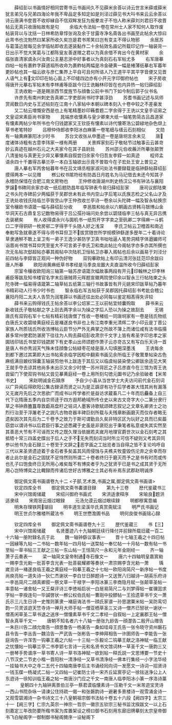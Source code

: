 <!-- { "loadSidebar": true } -->
　　薛绍彭以书画情好相同尝寄书云书画间久不见薛米余荅以诗云世言米薛或薛米犹言弟兄与兄弟四海论年我不卑品定多知定如是刘泾过薛见书大呌书来云云余荅以诗云唐满书奁晋不收却縁自不信双眸发狂为报豢龙子不怕人称米薛刘刘君旧不收晋帖云无真只收唐帖故有是句
　　余临大令法帖一卷在常州士人家不知何人取作废帖装背以与沈括一日林希防章惇张询及余于甘露寺净名斋各出书画至此帖余大惊曰此芾书也沈勃然曰某家所收久矣岂是君书芾笑曰岂有变主不得认物邪
　　余居苏与葛藻近居每见余学临帖即收去遂装黏作二十余帖效名画记所载印记作一轴装背一日出示不觉大笑葛与江都陈叟友善遂赠之君以为真余借不肯出今在黄材家
　　余临张直清家虞永兴汝南公主墓志浙中好事者以为真刻石右军帖尤多
　　右军唐摹四帖一帖有裹鲊字薛道祖所收命为裹鲊帖两幅是冷金硬黄一幅是楮薄纸摹右军暮年更妙帖也其一幅云欲与彦仁集界上平自可且何所谘人乃王道平平其平字音便又见晋人语气上有文印印在帖心面上不印缝四边亦有小开元字印御府帖也
　　宋子房收得唐开元摹右军帖末有李林甫等臣跋今归王诜翰林印皆在也内异热一帖归薛绍彭
　　王诜收勅一道是赐浙西节度旌节与顔鲁公前中书门下如今制后郭子仪书名
　　许彦先有南州刺史告真卿二字吏部尚书时字甚淳劲
　　苏耆书画记述与凤师赏阅数日内史与王述帖刻在江南十八家帖中本朝以碑本刻入十卷中较之不差豪发
　　又二帖云増慨安西是也上有笔精墨妙印蘓耆题二字余得于王诜以文皇手诏易之文皇诏宋素臣尚书家物
　　晁端彦收懐素与皇少卿柬大纸一轴笔势简古吕昌道家有懐素两帖少年所书也今归钱勰家又王钦臣有懐素以诗代懐寄浩公碧緑地杂色缬上草书老笔特妙
　　吕穆仲侍郎收李阳冰白麻篆一卷笔细与缙云石刻相似
　　文勋有一轴黄麻篆阳冰少时书
　　苏台文收张从申墨迹一卷是唐坰言余未见
　　唐度诸体诗粗有古意李玮家一様有两册
　　关景辉家刻石子敬帖节过触事云云甚竒妙云真迹在越州石元之大夫家今在其子县尉处
　　苏州邵元伯收蘓沂所摹张颠贺八清鉴帖与真更无少异又摹懐素自叙尝归余家今归吾友李錞一如真迹
　　程师孟语余四十千置得古摹兰亭一本白玉轴欲出示竟不曽取今在子宏处王安上曽见之
　　唐人摹右军丙舍帖暮年书在吕文靖丞相家淑问处法书要録载是临钟繇帖薛绍彭摸得两本一以见赠
　　桞公权书隂符经有防昌日月姓名为马玘借去未还今知其子永稽防保惜在合肥江南文房物也
　　王仲修收唐湖州刺史杨汉公书有钟法与襄阳罗譲书碑同余家亦收一纸后题防昌年临写钟表今易归薛绍彭家
　　唐司议郎陆柬之书头陀寺碑前少两幅获于吴郡世未有此书内空山字后笔以氏族志检之父名山才及王诜处收钱氏陆临兰亭皆空山字王仲孜收兰亭诗一卷余以头陀碑一幅及智永帖换宗室令穰欧书语箴一幅与薛绍彭分收
　　李邕胜和帖余以六朝画古贤韩马银博山金华洞天石古鼎复忘记数物易得于吕公孺孙端问处余尝以碧牋临李三帖与真无异吕携去装褫矣
　　有人收得虞永兴与圎机书一纸剪开字字卖之至矾卿二字得麻一斗鹤口二字得铜研一枚房邨二字得芋千头随人好之浅深
　　李氏卫帖云卫稽首和南近奉勅写急就章遂不得与师书耳但卫不拔赏随世所学规模钟繇遂多歴年二十着诗论草隶通觧不敢上呈卫有一弟子王逸少甚防学卫真书咄咄逼人笔势洞精字体遒媚师可诣晋尚书馆书耳仰凭至鉴大不可言弟子李氏卫和南此帖比今阁帖字亦多亦其所撰也次无名帖次郄超帖亦摹其阁帖中次陆机卫恒帖卫亦摹入阁帖也后余以画易于刘泾分前四帖与李錞皆正观间一种伪好物
　　双钩摹欧帖上有印云清河张廷范印余跋曰唐人所摹
　　欧阳询黄麻纸草书孝经是马季良龙圗大夫直温所收今归薛绍彭家
　　宗室令穰收欧阳询三轴第一轴苏彦语箴次幅故事两段有开元印翰林之印李林甫臣等跋及知书楼官名字末后唐贼蒋元晖题宣徽两院使印余以智永三行帖陆柬之头陀寺碑一幅易得语箴第二轴草帖五纸第三轴行书故事皆有开元姚宋印跋草帖乃暮年书精彩动人行书少时书也
　　智永临右军五帖获于吴郡因托薛绍彭书考妣会稽公襄阳丹阳二太夫人告贽为润笔薛以书画还往出处必同每以鉴定相髙得失评较
　　薛书来云购得钱氏王帖余荅以李公炤家二王以前帖宜倾囊购取
　　薛书来云新收钱氏子敬帖献之字上刮去两字余以为操之字后人恐以为操之故刮去
　　无锡唐氏有双钩右军十七帖有精彩钱唐僧了性收一卷楮纸一同唐坰家有一卷是钱氏物纸白唐氏又收碧绫黄庭经云是褚遂良书非也上有江南李重光清辉二字小印云是丁晋公家族人所质钱氏所收浩博帖云臣节分严外无典掌之所故不簿上而诸位咸有法书临搨甚多常州使君防湛房下往往为人购去薛绍彭收肃宗千文字上皆有希圣字印忠孝之家圎钱印钱氏书堂印钱勰房下有史孝山出师颂题作萧子云亦竒古又有写白乐天诗一首是唐人书亦秀润天气殊未佳顔鲁公帖緑枣花绫是唐人勾填圈深墨浅
　　王诜每余到都下邀过其第即大出书帖索余临学因柜中翻索书画见余所临王子敬鵞羣帖染古色麻纸满目皴纹锦囊玉轴装剪他书上跋连于其后又以临虞帖装染使公卿跋余适见大笑王就手夺去谅其他尚多未出示又余少时使一苏州背匠之子吕彦直今在三馆为胥王诜尝留门下使双钩书帖又尝见摹黄庭经一卷上用所刻勾徳元圗书记乃余验破者【米芾书史】
　　宋赵明诚金石録序
　　予自少小喜从当世学士大夫访问前代金石刻词以广异闻后得欧阳公集古録读而贤之以为是正譌谬有功于后学者甚大惜其尚有漏落又无嵗月先后之次思欲广而成书以传学者扵是益访求蔵畜凡二十年而后麤备上自三代下讫隋唐五季内自京师逹于四方遐邦絶域所传仓史以来古文竒字大小二篆分隶行草之书钟鼎簠簋尊敦甗鬲盘杅之铭词人墨客诗歌赋颂碑志叙记之文章名卿贤士之功烈行治至于浮屠老子之説凡古物竒器丰碑巨刻所载与夫残章断画磨灭而仅存者略无遗矣因次其先后为二千卷予之致力于斯可谓勤且久矣非特区区为玩好之具而已矣葢窃尝以谓诗书以后君臣行事之迹悉藏于史虽是非褒贬出于秉笔者私意或失其实然至其善恶大节有不可诬而又传之既久理当依据若夫嵗月地理官爵世次以金石刻考之其抵牾十常三四盖史牒出于后人之手不无失而刻词当时所立可信不疑则又考其异同参以他书为金石録三十卷至于文辞之恶字画之工拙览者当自得之皆不复论呜呼自三代以来圣贤遗迹着于金石者多矣盖其风雨侵蚀与夫樵夫牧童毁伤沦弃之余幸而存者止此尔是金石之固犹不足恃然则所谓二十卷者终归于磨灭而予之是书有时而或传也孔子曰饱食终日无所用心难矣哉不有博奕者乎为之犹贤乎已是书之成其贤于无所用心岂特博奕之比輙録而传诸后世好古博雅之士其必有补焉东武郡赵明诚序

　　御定佩文斋书画谱卷九十二
<子部,艺术类,书画之属,御定佩文斋书画谱>
　　钦定四库全书
　　御定佩文斋书畵谱目録
　　第九十三卷
　　厯代鉴蔵书三
　　宋中兴馆阁储蔵
　　宋绍兴御府书画式
　　宋洪适隶释序
　　宋喻良题洪适隶续
　　宋周宻云烟过眼録
　　元汤允谟云烟过眼续録
　　明都穆寓意编
　　明朱存理铁网瑚目
　　明丰道生梁溪华氏真赏斋赋注
　　明严氏书画记
　　明王世贞尔雅楼所蔵法书
　　明王世懋澹圃书品
　　明何良俊书画铭心録

　　钦定四库全书
　　御定佩文斋书画谱卷九十三
　　歴代鉴蔵三
　　书【三】
　　宋中兴馆阁储蔵
　　名贤墨迹八十九轴朝廷续行降付并前録所载旧蔵一百二十六轴一册附録名氏于此
　　魏一轴钟繇议事表一
　　晋十七轴王羲之十四日帖一因縁等九帖一二书帖一数年帖一四月帖一送棃帖一奉忆帖一十月帖一数有帖一书至帖一草书帖三王献之三帖一东山帖一王恬简尺一永和元年金刚经一
　　齐一轴萧子云奏表一
　　梁一轴简文皇帝制通寺石像文一
　　唐六十四轴明皇嘉賔勑一赐李含光勑一批荅李含光表一批荅裴耀卿等奏状一肃宗赐李含光勑一萧
　　瑀嵗旦诗一褚遂良临王羲之黄庭经一钩摹王羲之十七帖一欧阳询简尺一新序帖一书度尚庾亮帖一道失诗一狄仁杰谢状一李白廿日醉题诗一又送贺八归越诗一胡英乐府诗一李邕简尺二顔真卿叙一祭文草一干禄字一李阳冰篆三李商隐月赋一张颠草圣帖一率意帖一诸舍帖一又王粲评诗三李徳裕启状一白居易简尺二与刘梦得帖一崔骥囬求字帖一李揆连句一毕諴啓状一栁公权伯氏帖一曹刚中投醪帖一王拾遗草书千文一萧氏示三儿生日诗一史惟则篆隶一褚庭诲法书一顔氏家谱一孙思邈粟米帖一吴防鸾切韵一贝灵该逰天竺寺诗一禅月大师手帖一僧亚栖草圣三又诗一僧齐已唘状一谢状一僧髙闲草圣二草书退之送序一僧懐素草书千文二孝经一自叙帖一上定襄郡王帖一僧智永真草千文一
　　唐朝不知名者六十八轴一册张九龄告一顔濋告二殷开山赠告一朱巨川告二顔允南告一顔思鲁告一杨美告一桑如珪母王氏告一张令晓守资州磐石县令告一李丛告一魏洽告一严武告一张彬告一李绅拜相告一许圉师告一李能告一张庭询告一许浑吿一钩摹王羲之六帖一十三帖一乐毅论二钩摹王献之洛神赋一临王献之忧懐帖一钩摹兰亭二书李郢七言诗一元和名贤书文馆词林一草圣千文一唐韵三又一册琴手势谱序一草书寄人诗一草书洛神赋一欲到帖一释氏説一文思博要一节史十八节汉史二节史小楷一晋阳秋一清浄经一又草书清浄经一佛本行集经一小字法华经一挂轴书大中之寺二五代十四轴南唐李后主书诵经囘向词一发愿文一诗词一招贤诗一钱玉牒一杨凝式二帖一又四帖一记崔防士诗一宋齐丘延賔亭记一徐铉送浄公上人东逰诗一徐知训临王羲之帖一南唐沙门应之千文一南唐人临李阳冰小篆一序洛诗藁一
　　皇朝四十九轴钟离景伯兰亭一蔡君谟临懐素诗一压勒千文一米芾逰宝灵诗一西山书院杂咏一请谏公住持疏一偈一和张磐韵诗一避暑多景楼诗一观雪涌金诗一又观雪碧湘诗一杂书诗文三十八皇朝祖宗御书法帖十卷五十六段【阙四字】太宗三十一【阙三字】仁宗九英宗一神宗一哲宗一徽宗五钦宗三秘书监沈揆跋文一以上石刻嘉定三年改防要所楷书案为库置架设之榜曰御书石刻用东廊旧牌摹刻太宗皇帝御书飞白秘阁字一御制御书秘阁賛序一设秘阁下

